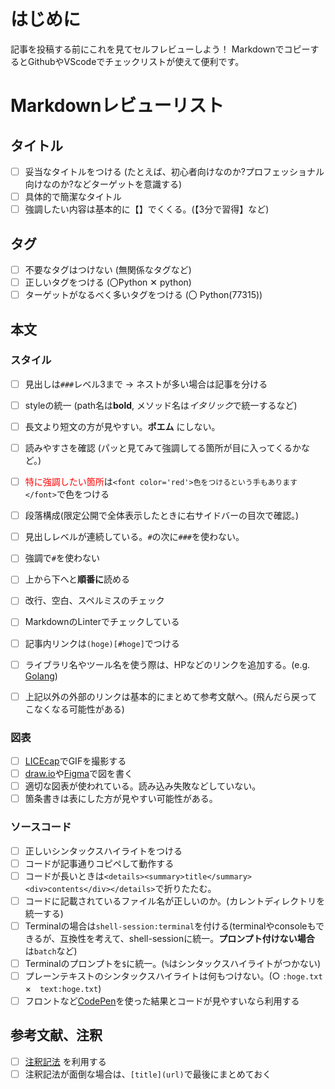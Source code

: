 # はじめに

記事を投稿する前にこれを見てセルフレビューしよう！
MarkdownでコピーするとGithubやVScodeでチェックリストが使えて便利です。

# Markdownレビューリスト

## タイトル

- [ ] 妥当なタイトルをつける (たとえば、初心者向けなのか?プロフェッショナル向けなのか?などターゲットを意識する)
- [ ] 具体的で簡潔なタイトル
- [ ] 強調したい内容は基本的に【】でくくる。(【3分で習得】など)

## タグ

- [ ] 不要なタグはつけない (無関係なタグなど)
- [ ] 正しいタグをつける (〇Python ✕ python)
- [ ] ターゲットがなるべく多いタグをつける (〇 Python(77315))

## 本文

### スタイル

- [ ] 見出しは`###`レベル3まで → ネストが多い場合は記事を分ける
- [ ] styleの統一 (path名は**bold**, メソッド名は*イタリック*で統一するなど)
- [ ] 長文より短文の方が見やすい。**ポエム** にしない。
- [ ] 読みやすさを確認 (パッと見てみて強調してる箇所が目に入ってくるかなど。)
- [ ] <font color='red'>特に強調したい箇所</font>は`<font color='red'>色をつけるという手もあります</font>`で色をつける
- [ ] 段落構成(限定公開で全体表示したときに右サイドバーの目次で確認。)
- [ ] 見出しレベルが連続している。`#`の次に`###`を使わない。
- [ ] 強調で`#`を使わない
- [ ] 上から下へと**順番に**読める
- [ ] 改行、空白、スペルミスのチェック
- [ ] MarkdownのLinterでチェックしている
- [ ] 記事内リンクは`(hoge)[#hoge]`でつける
- [ ] ライブラリ名やツール名を使う際は、HPなどのリンクを追加する。(e.g. [Golang](https://go.dev/))
- [ ] 上記以外の外部のリンクは基本的にまとめて参考文献へ。(飛んだら戻ってこなくなる可能性がある)


### 図表

- [ ] [LICEcap](https://www.cockos.com/licecap/)でGIFを撮影する
- [ ] [draw.io](https://app.diagrams.net/)や[Figma](https://figma.com/ja/)で図を書く
- [ ] 適切な図表が使われている。読み込み失敗などしていない。
- [ ] 箇条書きは表にした方が見やすい可能性がある。
 
### ソースコード

- [ ] 正しいシンタックスハイライトをつける
- [ ] コードが記事通りコピペして動作する
- [ ] コードが長いときは`<details><summary>title</summary><div>contents</div></details>`で折りたたむ。
- [ ] コードに記載されているファイル名が正しいのか。(カレントディレクトリを統一する)
- [ ] Terminalの場合は`shell-session:terminal`を付ける(terminalやconsoleもできるが、互換性を考えて、shell-sessionに統一。**プロンプト付けない場合** は`batch`など)
- [ ] Terminalのプロンプトを`$`に統一。(`%`はシンタックスハイライトがつかない)
- [ ] プレーンテキストのシンタックスハイライトは何もつけない。(○ `:hoge.txt`　×　`text:hoge.txt`)
- [ ] フロントなど[CodePen](https://codepen.io/)を使った結果とコードが見やすいなら利用する

## 参考文献、注釈

- [ ] [注釈記法](https://qiita.com/nishina555/items/39d88361157545d12a94) を利用する
- [ ] 注釈記法が面倒な場合は、`[title](url)`で最後にまとめておく
